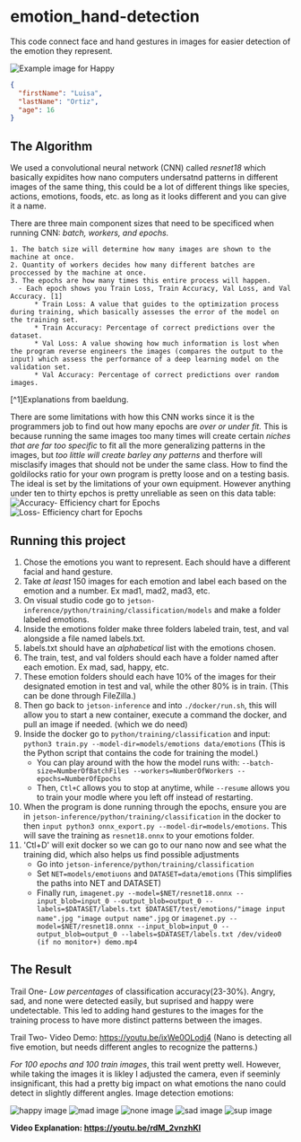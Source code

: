 # emotion_hand-detection
This code connect face and hand gestures in images for easier detection of the emotion they represent.

![Example image for Happy](https://github.com/lulu-bbg/emotion_hand-detection/blob/main/happy_hand%20(2).jpg?raw=true)

```json
{
  "firstName": "Luisa",
  "lastName": "Ortiz",
  "age": 16
}
```

## The Algorithm
We used a convolutional neural network (CNN) called *resnet18* which basically expidites how nano computers undersatnd patterns in different images of the same thing, this could be a lot of different things like species, actions, emotions, foods, etc. as long as it looks different and you can give it a name. 

There are three main component sizes that need to be specificed when running CNN: *batch, workers, and epochs.*

    1. The batch size will determine how many images are shown to the machine at once. 
    2. Quantity of workers decides how many different batches are proccessed by the machine at once. 
    3. The epochs are how many times this entire process will happen.
      - Each epoch shows you Train Loss, Train Accuracy, Val Loss, and Val Accuracy. [1]
          * Train Loss: A value that guides to the optimization process during training, which basically assesses the error of the model on the training set.
          * Train Accuracy: Percentage of correct predictions over the dataset.
          * Val Loss: A value showing how much information is lost when the program reverse engineers the images (compares the output to the input) which assess the performance of a deep learning model on the validation set.
          * Val Accuracy: Percentage of correct predictions over random images.
[^1]Explanations from baeldung.
    
There are some limitations with how this CNN works since it is the programmers job to find out how many epochs are *over or under fit.* This is because running the same images too many times will create certain *niches that are far too specific* to fit all the more generalizing patterns in the images, but *too little will create barley any patterns* and therfore will misclasify images that should not be under the same class.
How to find the goldilocks ratio for your own program is pretty loose and on a testing basis. The ideal is set by the limitations of your own equipment. 
However anything under ten to thirty epchos is pretty unreliable as seen on this data table:
![Accuracy- Efficiency chart for Epochs](https://github.com/lulu-bbg/emotion_hand-detection/blob/main/Accuracy.png?raw=true)
![Loss- Efficiency chart for Epochs](https://github.com/lulu-bbg/emotion_hand-detection/blob/main/Loss.png?raw=true)

## Running this project

1. Chose the emotions you want to represent. Each should have a different facial and hand gesture.
2. Take *at least* 150 images for each emotion and label each based on the emotion and a number. Ex mad1, mad2, mad3, etc.
3. On visual studio code go to `jetson-inference/python/training/classification/models` and make a folder labeled emotions.
4. Inside the emotions folder make three folders labeled train, test, and val alongside a file named labels.txt.
5. labels.txt should have an *alphabetical* list with the emotions chosen.
6. The train, test, and val folders should each have a folder named after each emotion. Ex mad, sad, happy, etc.
7. These emotion folders should each have 10% of the images for their designated emotion in test and val, while the other 80% is in train. (This can be done through FileZilla.)
8. Then go back to `jetson-inference` and into `./docker/run.sh`, this will allow you to start a new container, execute a command the docker, and pull an image if needed. (which we do need)
9. Inside the docker go to `python/training/classification` and input: `python3 train.py --model-dir=models/emotions data/emotions` (This is the Python script that contains the code for training the model.)
    - You can play around with the how the model runs with: `--batch-size=NumberOfBatchFiles --workers=NumberOfWorkers --epochs=NumberOfEpochs`
    - Then, `Ctl+C` allows you to stop at anytime, while `--resume` allows you to train your modle where you left off instead of restarting.
11. When the program is done running through the epochs, ensure you are in `jetson-inference/python/training/classification` in the docker to then `input python3 onnx_export.py --model-dir=models/emotions`. This will save the training as `resnet18.onnx` to your emotions folder.
12. 'Ctl+D' will exit docker so we can go to our nano now and see what the training did, which also helps us find possible adjustments
    - Go into `jetson-inference/python/training/classification`
    - Set `NET=models/emotiuons` and `DATASET=data/emotions` (This simplifies the paths into NET and DATASET)
    - Finally run, `imagenet.py --model=$NET/resnet18.onnx --input_blob=input_0 --output_blob=output_0 --labels=$DATASET/labels.txt $DATASET/test/emotions/"image input name".jpg "image output name".jpg`
      or
      `imagenet.py --model=$NET/resnet18.onnx --input_blob=input_0 --output_blob=output_0 --labels=$DATASET/labels.txt /dev/video0 (if no monitor+) demo.mp4`

## The Result
Trail One- *Low percentages* of classification accuracy(23-30%). Angry, sad, and none were detected easily, but suprised and happy were undetectable. This led to adding hand gestures to the images for the training process to have more distinct patterns between the images.

Trail Two- Video Demo: https://youtu.be/ixWe0OLodj4
(Nano is detecting all five emotion, but needs different angles to recognize the patterns.)

*For 100 epochs and 100 train images*, this trail went pretty well. However, while taking the images it is likley I adjusted the camera, even if seeminly insignificant, this had a pretty big impact on what emotions the nano could detect in slightly different angles. Image detection emotions:

![happy image](https://github.com/lulu-bbg/emotion_hand-detection/blob/main/happy.jpg?raw=true)
![mad image](https://github.com/lulu-bbg/emotion_hand-detection/blob/main/mad.jpg?raw=true)
![none image](https://github.com/lulu-bbg/emotion_hand-detection/blob/main/none.jpg?raw=true)
![sad image](https://github.com/lulu-bbg/emotion_hand-detection/blob/main/sad.jpg?raw=true)
![sup image](https://github.com/lulu-bbg/emotion_hand-detection/blob/main/sup.jpg?raw=true)

**Video Explanation: https://youtu.be/rdM_2vnzhKI**
